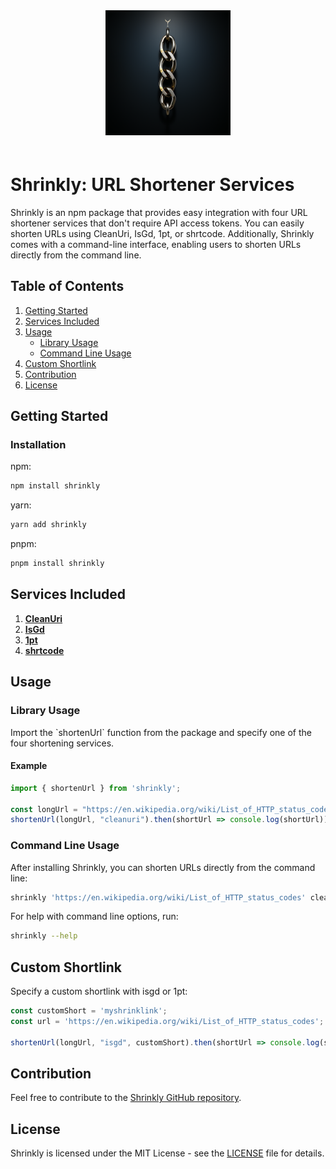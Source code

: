 <div align="center">
  <img src="assets/logo.PNG" alt="Shrinkly Logo" width="200" style="margin-bottom: 20px;"/>
</div>

# Shrinkly: URL Shortener Services

Shrinkly is an npm package that provides easy integration with four URL shortener services that don't require API access tokens. You can easily shorten URLs using CleanUri, IsGd, 1pt, or shrtcode. Additionally, Shrinkly comes with a command-line interface, enabling users to shorten URLs directly from the command line.

## Table of Contents

1. [Getting Started](#getting-started)
2. [Services Included](#services-included)
3. [Usage](#usage)
   - [Library Usage](#library-usage)
   - [Command Line Usage](#command-line-usage)
4. [Custom Shortlink](#custom-shortlink)
5. [Contribution](#contribution)
6. [License](#license)

## Getting Started

### Installation

npm:
```bash
npm install shrinkly
```

yarn:
```bash
yarn add shrinkly
```

pnpm:
```bash
pnpm install shrinkly
```

## Services Included

1. **[CleanUri](https://cleanuri.com)**
2. **[IsGd](https://is.gd)**
3. **[1pt](https://1pt.co)**
4. **[shrtcode](https://shrtco.de)**

## Usage

### Library Usage

Import the \`shortenUrl\` function from the package and specify one of the four shortening services.

#### Example

```typescript
import { shortenUrl } from 'shrinkly';

const longUrl = "https://en.wikipedia.org/wiki/List_of_HTTP_status_codes";
shortenUrl(longUrl, "cleanuri").then(shortUrl => console.log(shortUrl));
```

### Command Line Usage

After installing Shrinkly, you can shorten URLs directly from the command line:

```bash
shrinkly 'https://en.wikipedia.org/wiki/List_of_HTTP_status_codes' cleanuri
```

For help with command line options, run:

```bash
shrinkly --help
```

## Custom Shortlink

Specify a custom shortlink with isgd or 1pt:

```typescript
const customShort = 'myshrinklink';
const url = 'https://en.wikipedia.org/wiki/List_of_HTTP_status_codes';

shortenUrl(longUrl, "isgd", customShort).then(shortUrl => console.log(shortUrl));
```

## Contribution

Feel free to contribute to the [Shrinkly GitHub repository](https://github.com/eqaderi/shrinkly).

## License

Shrinkly is licensed under the MIT License - see the [LICENSE](https://github.com/eqaderi/shrinkly/blob/main/LICENSE) file for details.
